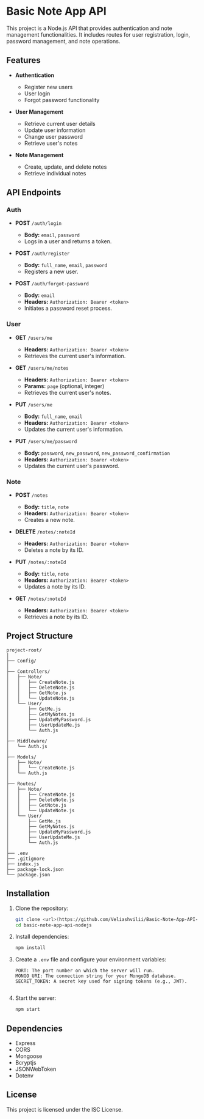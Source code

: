 # Basic Note App API

This project is a Node.js API that provides authentication and note management functionalities. It includes routes for user registration, login, password management, and note operations.

## Features

- **Authentication**
  - Register new users
  - User login
  - Forgot password functionality

- **User Management**
  - Retrieve current user details
  - Update user information
  - Change user password
  - Retrieve user's notes

- **Note Management**
  - Create, update, and delete notes
  - Retrieve individual notes

## API Endpoints

### Auth

- **POST** `/auth/login`
  - **Body:** `email`, `password`
  - Logs in a user and returns a token.

- **POST** `/auth/register`
  - **Body:** `full_name`, `email`, `password`
  - Registers a new user.

- **POST** `/auth/forgot-password`
  - **Body:** `email`
  - **Headers:** `Authorization: Bearer <token>`
  - Initiates a password reset process.

### User

- **GET** `/users/me`
  - **Headers:** `Authorization: Bearer <token>`
  - Retrieves the current user's information.

- **GET** `/users/me/notes`
  - **Headers:** `Authorization: Bearer <token>`
  - **Params:** `page` (optional, integer)
  - Retrieves the current user's notes.

- **PUT** `/users/me`
  - **Body:** `full_name`, `email`
  - **Headers:** `Authorization: Bearer <token>`
  - Updates the current user's information.

- **PUT** `/users/me/password`
  - **Body:** `password`, `new_password`, `new_password_confirmation`
  - **Headers:** `Authorization: Bearer <token>`
  - Updates the current user's password.

### Note

- **POST** `/notes`
  - **Body:** `title`, `note`
  - **Headers:** `Authorization: Bearer <token>`
  - Creates a new note.

- **DELETE** `/notes/:noteId`
  - **Headers:** `Authorization: Bearer <token>`
  - Deletes a note by its ID.

- **PUT** `/notes/:noteId`
  - **Body:** `title`, `note`
  - **Headers:** `Authorization: Bearer <token>`
  - Updates a note by its ID.

- **GET** `/notes/:noteId`
  - **Headers:** `Authorization: Bearer <token>`
  - Retrieves a note by its ID.

## Project Structure

```
project-root/
│
├── Config/
│
├── Controllers/
│   ├── Note/
│   │   ├── CreateNote.js
│   │   ├── DeleteNote.js
│   │   ├── GetNote.js
│   │   └── UpdateNote.js
│   └── User/
│       ├── GetMe.js
│       ├── GetMyNotes.js
│       ├── UpdateMyPassword.js
│       ├── UserUpdateMe.js
│       └── Auth.js
│
├── Middleware/
│   └── Auth.js
│
├── Models/
│   ├── Note/
│   │   └── CreateNote.js
│   └── Auth.js
│
├── Routes/
│   ├── Note/
│   │   ├── CreateNote.js
│   │   ├── DeleteNote.js
│   │   ├── GetNote.js
│   │   └── UpdateNote.js
│   └── User/
│       ├── GetMe.js
│       ├── GetMyNotes.js
│       ├── UpdateMyPassword.js
│       ├── UserUpdateMe.js
│       └── Auth.js
│
├── .env
├── .gitignore
├── index.js
├── package-lock.json
└── package.json
```

## Installation

1. Clone the repository:

   ```bash
   git clone <url>(https://github.com/Veliashvilii/Basic-Note-App-API-NodeJS.git)
   cd basic-note-app-api-nodejs
   ```

2. Install dependencies:

   ```bash
   npm install
   ```

3. Create a `.env` file and configure your environment variables:
   ```plaintext
   PORT: The port number on which the server will run.
   MONGO_URI: The connection string for your MongoDB database.
   SECRET_TOKEN: A secret key used for signing tokens (e.g., JWT).


5. Start the server:

   ```bash
   npm start
   ```

## Dependencies

- Express
- CORS
- Mongoose
- Bcryptjs
- JSONWebToken
- Dotenv

## License

This project is licensed under the ISC License.
